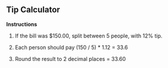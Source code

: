 ## Tip Calculator

**Instructions**

1. If the bill was $150.00, split between 5 people, with 12% tip.

2. Each person should pay (150 / 5) * 1.12 = 33.6

3. Round the result to 2 decimal places = 33.60
